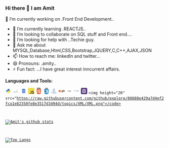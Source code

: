 ### Hi there 👋 I am Amit

<!--
**Amit0412/Amit0412** is a ✨ _special_ ✨ repository because its `README.md` (this file) appears on your GitHub profile.

Here are some ideas to get you started:

- 🔭 I’m currently working on .Data Visual and Data Analytics..
- 🌱 I’m currently learning .Javascript..
- 👯 I’m looking to collaborate on SQL stuff....
- 🤔 I’m looking for help with ..Techie guy.
- 💬 Ask me about SQL,Oracle sql,Tableau,Database
- 📫 How to reach me: linkedln and twitter...
- 😄 Pronouns: .amity..
- ⚡ Fun fact: ...I have great interest inncurrent affairs.
--> 🔭 I’m currently working on .Front End Development..
- 🌱 I’m currently learning .REACTJS..
- 👯 I’m looking to collaborate on SQL stuff and Front end....
- 🤔 I’m looking for help with ..Techie guy.
- 💬 Ask me about MYSQL,Database,Html,CSS,Bootstrap,JQUERY,C,C++,AJAX,JSON
- 📫 How to reach me: linkedln and twitter...
- 😄 Pronouns: .amity..
- ⚡ Fun fact: ...I have great interest inncurrent affairs.

**Languages and Tools:**  


 
<code><img height="20" src="https://raw.githubusercontent.com/github/explore/80688e429a7d4ef2fca1e82350fe8e3517d3494d/topics/python/python.png"></code>
<code><img height="20" src="https://raw.githubusercontent.com/github/explore/80688e429a7d4ef2fca1e82350fe8e3517d3494d/topics/mysql/mysql.png"></code>
<code><img height="20" src="https://raw.githubusercontent.com/github/explore/80688e429a7d4ef2fca1e82350fe8e3517d3494d/topics/sql/sql.png"></code>
<code><img height="20" src="https://raw.githubusercontent.com/github/explore/80688e429a7d4ef2fca1e82350fe8e3517d3494d/topics/javascript/javascript.png"></code>
<code><img height="20" src="https://raw.githubusercontent.com/github/explore/80688e429a7d4ef2fca1e82350fe8e3517d3494d/topics/html/html.png"></code>
<code><img height="20" src="https://raw.githubusercontent.com/github/explore/80688e429a7d4ef2fca1e82350fe8e3517d3494d/topics/css/css.png"></code>
<code><img height="20" src="https://raw.githubusercontent.com/github/explore/80688e429a7d4ef2fca1e82350fe8e3517d3494d/topics/c/c.png"></code>
<code><img height="20" src="https://raw.githubusercontent.com/github/explore/80688e429a7d4ef2fca1e82350fe8e3517d3494d/topics/git/git.png"></code>
<code><img height="20" src="https://raw.githubusercontent.com/github/explore/80688e429a7d4ef2fca1e82350fe8e3517d3494d/topics/jquery/jquery.png"></code>
<code><img height="20" src="https://raw.githubusercontent.com/github/explore/80688e429a7d4ef2fca1e82350fe8e3517d3494d/topics/java/java.png"></code>
<code><img height="20" src="https://raw.githubusercontent.com/github/explore/80688e429a7d4ef2fca1e82350fe8e3517d3494d/topics/bootstrap/bootstrap.png"></code>
<code><img height="20" src="https://raw.githubusercontent.com/github/explore/80688e429a7d4ef2fca1e82350fe8e3517d3494d/topics/XML/XML.png"</code>

[![Amit's github stats](https://github-readme-stats.vercel.app/api?username=Amit0412)](https://github.com/Amit0412/github-readme-stats)

[![Top Langs](https://github-readme-stats.vercel.app/api/top-langs/?username=Amit0412)](https://github.com/Amit0412/github-readme-stats)
